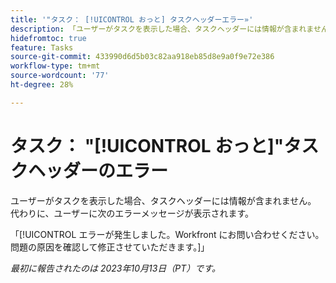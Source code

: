 ```yaml
---
title: '"タスク： [!UICONTROL おっと] タスクヘッダーエラー»'
description: 「ユーザーがタスクを表示した場合、タスクヘッダーには情報が含まれません。 代わりに、ユーザーには「Whoops」というメッセージが表示されます。」
hidefromtoc: true
feature: Tasks
source-git-commit: 433990d6d5b03c82aa918eb85d8e9a0f9e72e386
workflow-type: tm+mt
source-wordcount: '77'
ht-degree: 28%

---
```



# タスク： &quot;[!UICONTROL おっと]&quot;タスクヘッダーのエラー

ユーザーがタスクを表示した場合、タスクヘッダーには情報が含まれません。 代わりに、ユーザーに次のエラーメッセージが表示されます。

「[!UICONTROL エラーが発生しました。Workfront にお問い合わせください。問題の原因を確認して修正させていただきます。]」


_最初に報告されたのは 2023年10月13日（PT）です。_
